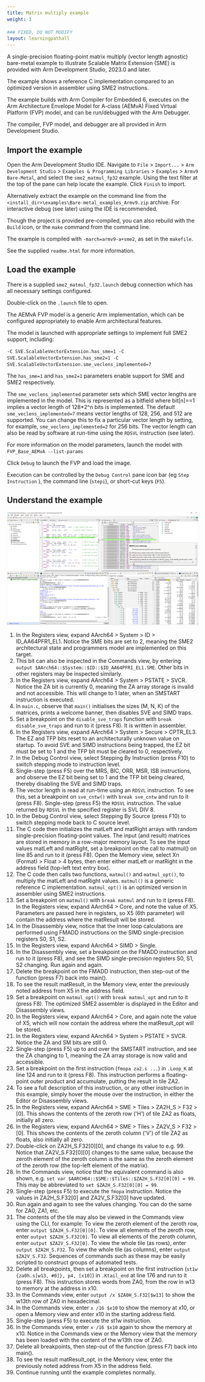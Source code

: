 ```yaml
---
title: Matrix multiply example
weight: 3

### FIXED, DO NOT MODIFY
layout: learningpathall
---
```


A single-precision floating-point matrix multiply (vector length agnostic) bare-metal example to illustrate Scalable Matrix Extension (SME) is provided with Arm Development Studio, 2023.0 and later.

The example shows a reference C implementation compared to an optimized version in assembler using SME2 instructions.

The example builds with Arm Compiler for Embedded 6, executes on the Arm Architecture Envelope Model for A-class (AEMvA) Fixed Virtual Platform (FVP) model, and can be run/debugged with the Arm Debugger.

The compiler, FVP model, and debugger are all provided in Arm Development Studio.

## Import the example

Open the Arm Development Studio IDE. Navigate to `File` > `Import...` > `Arm Development Studio` > `Examples & Programming Libraries` > `Examples` > `Armv9 Bare-Metal`, and select the `sme2_matmul_fp32` example. Using the text filter at the top of the pane can help locate the example. Click `Finish` to import.

Alternatively extract the example on the command line from the `<install_dir>\examples\Bare-metal_examples_Armv9.zip` archive. For interactive debug (see later) using the IDE is recommended.

Though the project is provided pre-compiled, you can also rebuild with the `Build` icon, or the `make` command from the command line.

The example is compiled with `-march=armv9-a+sme2`, as set in the `makefile`.

See the supplied `readme.html` for more information.

## Load the example

There is a supplied `sme2_matmul_fp32.launch` debug connection which has all necessary settings configured.

Double-click on the `.launch` file to open.

The AEMvA FVP model is a generic Arm implementation, which can be configured appropriately to enable Arm architectural features.

The model is launched with appropriate settings to implement full SME2 support, including:

`-C SVE.ScalableVectorExtension.has_sme=1 -C SVE.ScalableVectorExtension.has_sme2=1 -C SVE.ScalableVectorExtension.sme_veclens_implemented=7`

The `has_sme=1` and `has_sme2=1` parameters enable support for SME and SME2 respectively.

The `sme_veclens_implemented` parameter sets which SME vector lengths are implemented in the model.  This is represented as a bitfield where bit[n]==1 implies a vector length of 128*2^n bits is implemented.  The default `sme_veclens_implemented=7` means vector lengths of 128, 256, and 512 are supported.  You can change this to fix a particular vector length by setting, for example, `sme_veclens_implemented=2` for 256 bits.
The vector length can also be read by software at run-time using the `RDSVL` instruction (see later).

For more information on the model parameters, launch the model with `FVP_Base_AEMvA --list-params`

Click `Debug` to launch the FVP and load the image.

Execution can be controlled by the `Debug Control` pane icon bar (eg `Step Instruction` ), the command line (`stepi`), or short-cut keys (`F5`).

## Understand the example

![example image alt-text#center](armds_sme2.png "Figure 1. Debugging the SME2 example in Arm Development Studio")

1. In the Registers view, expand AArch64 > System > ID > ID_AA64PFR1_EL1. Notice the SME bits are set to 2, meaning the SME2 architectural state and programmers model are implemented on this target.
2. This bit can also be inspected in the Commands view, by entering `output $AArch64::$System::$ID::$ID_AA64PFR1_EL1.SME`. Other bits in other registers may be inspected similarly.
3. In the Registers view, expand AArch64 > System > PSTATE > SVCR. Notice the ZA bit is currently 0, meaning the ZA array storage is invalid and not accessible. This will change to 1 later, when an SMSTART instruction is executed.
4. In `main.c`, observe that `main()` initialises the sizes (M, N, K) of the matrices, prints a welcome banner, then disables SVE and SIMD traps.
5. Set a breakpoint on the `disable_sve_traps` function with `break disable_sve_traps` and run to it (press F8). It is written in assembler.
6. In the Registers view, expand AArch64 > System > Secure > CPTR_EL3. The EZ and TFP bits reset to an architecturally unknown value on startup. To avoid SVE and SIMD instructions being trapped, the EZ bit must be set to 1 and the TFP bit must be cleared to 0, respectively.
7. In the Debug Control view, select Stepping By Instruction (press F10) to switch stepping mode to instruction level.
8. Single-step (press F5) over the MRS, BIC, ORR, MSR, ISB instructions, and observe the EZ bit being set to 1 and the TFP bit being cleared, thereby disabling the SVE and SIMD traps.
9. The vector length is read at run-time using an `RDSVL` instruction.  To see this, set a breakpoint on `sve_cntw()` with `break sve_cntw` and run to it (press F8).  Single-step (press F5) the `RDSVL` instruction.  The value returned by `RDSVL` in the specified register is SVL DIV 8.
10. In the Debug Control view, select Stepping By Source (press F10) to switch stepping mode back to C source level.
11. The C code then initializes the matLeft and matRight arrays with random single-precision floating-point values. The input (and result) matrices are stored in memory in a row-major memory layout. To see the input values matLeft and matRight, set a breakpoint on the call to matmul() on line 85 and run to it (press F8). Open the Memory view, select Xn (Format) > Float > 4 bytes, then enter either matLeft or matRight in the address field (top-left text entry box).
12. The C code then calls two functions, `matmul()` and `matmul_opt()`, to multiply the matLeft and matRight values. `matmul()` is a generic reference C implementation. `matmul_opt()` is an optimized version in assembler using SME2 instructions.
13. Set a breakpoint on `matmul()` with `break matmul` and run to it (press F8). In the Registers view, expand AArch64 > Core, and note the value of X5. Parameters are passed here in registers, so X5 (6th parameter) will contain the address where the matResult will be stored.
14. In the Disassembly view, notice that the inner loop calculations are performed using FMADD instructions on the SIMD single-precision registers S0, S1, S2.
15. In the Registers view, expand AArch64 > SIMD > Single.
16. In the Disassembly view, set a breakpoint on the FMADD instruction and run to it (press F8), and see the SIMD single-precision registers S0, S1, S2 changing. Run again and again.
17. Delete the breakpoint on the FMADD instruction, then step-out of the function (press F7) back into main().
18. To see the result matResult, in the Memory view, enter the previously noted address from X5 in the address field.
19. Set a breakpoint on `matmul_opt()` with `break matmul_opt` and run to it (press F8). The optimized SME2 assembler is displayed in the Editor and Disassembly views.
20. In the Registers view, expand AArch64 > Core, and again note the value of X5, which will now contain the address where the matResult_opt will be stored.
21. In the Registers view, expand AArch64 > System > PSTATE > SVCR. Notice the ZA and SM bits are still 0.
22. Single-step (press F5) up to and over the SMSTART instruction, and see the ZA changing to 1, meaning the ZA array storage is now valid and accessible.
23. Set a breakpoint on the first instruction (`fmopa za2.s ...`) in `.Loop_K` at line 124 and run to it (press F8). This instruction performs a floating-point outer product and accumulate, putting the result in tile ZA2.
24. To see a full description of this instruction, or any other instruction in this example, simply hover the mouse over the instruction, in either the Editor or Disassembly views.
25. In the Registers view, expand AArch64 > SME > Tiles > ZA2H_S > F32 > [0]. This shows the contents of the zeroth row ('H') of tile ZA2 as floats, initially all zero.
26. In the Registers view, expand AArch64 > SME > Tiles > ZA2V_S > F32 > [0]. This shows the contents of the zeroth column ('V') of tile ZA2 as floats, also initially all zero.
27. Double-click on ZA2H_S.F32[0][0], and change its value to e.g. 99. Notice that ZA2V_S.F32[0][0] changes to the same value, because the zeroth element of the zeroth column is the same as the zeroth element of the zeroth row (the top-left element of the matrix).
28. In the Commands view, notice that the equivalent command is also shown, e.g. `set var $AARCH64::$SME::$Tiles::$ZA2H_S.F32[0][0] = 99`. This may be abbreviated to `set $ZA2H_S.F32[0][0] = 99`.
29. Single-step (press F5) to execute the `fmopa` instruction. Notice the values in ZA2H_S.F32[0] and ZA2V_S.F32[0] have updated.
30. Run again and again to see the values changing. You can do the same for ZA0, ZA1, etc.
31. The contents of the tile may also be viewed in the Commands view using the CLI, for example:
    To view the zeroth element of the zeroth row, enter `output $ZA2H_S.F32[0][0]`.
    To view all elements of the zeroth row, enter `output $ZA2H_S.F32[0]`.
    To view all elements of the zeroth column, enter `output $ZA2V_S.F32[0]`.
    To view the whole tile (as rows), enter `output $ZA2H_S.F32`.
    To view the whole tile (as columns), enter `output $ZA2V_S.F32`.
    Sequences of commands such as these may be easily scripted to construct groups of automated tests.
32. Delete all breakpoints, then set a breakpoint on the first instruction (`st1w {za0h.s[w13, #0]}, p4, [x10]`) in `.Ktail_end` at line 176 and run to it (press F8). This instruction stores words from ZA0, from the row in w13 to memory at the address in x10.
33. In the Commands view, enter `output /x $ZA0H_S.F32[$w13]` to show the w13th row of ZA0 in hexadecimal.
34. In the Commands view, enter `x /16 $x10` to show the memory at x10, or open a Memory view and enter x10 in the starting address field.
35. Single-step (press F5) to execute the st1w instruction.
36. In the Commands view, enter `x /16 $x10` again to show the memory at x10. Notice in the Commands view or the Memory view that the memory has been loaded with the content of the w13th row of ZA0.
37. Delete all breakpoints, then step-out of the function (press F7) back into main().
38. To see the result matResult_opt, in the Memory view, enter the previously noted address from X5 in the address field.
39. Continue running until the example completes normally.
